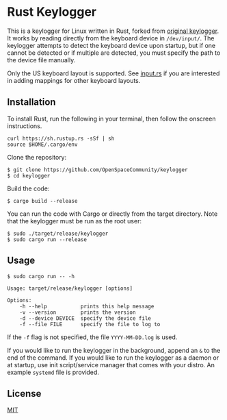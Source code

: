 Rust Keylogger
==============

This is a keylogger for Linux written in Rust, forked from [original keylogger](https://github.com/gsingh93/keylogger). It works by reading directly from the keyboard device in `/dev/input/`. The keylogger attempts to detect the keyboard device upon startup, but if one cannot be detected or if multiple are detected, you must specify the path to the device file manually.

Only the US keyboard layout is supported. See [input.rs](https://github.com/gsingh93/keylogger/blob/master/src/input.rs) if you are interested in adding mappings for other keyboard layouts.

## Installation
To install Rust, run the following in your terminal, then follow the onscreen instructions.

```
curl https://sh.rustup.rs -sSf | sh
source $HOME/.cargo/env
```

Clone the repository:

```
$ git clone https://github.com/OpenSpaceCommunity/keylogger
$ cd keylogger
```

Build the code:

```$ cargo build --release```

You can run the code with Cargo or directly from the target directory. Note that the keylogger must be run as the root user:

```
$ sudo ./target/release/keylogger
$ sudo cargo run --release
```

## Usage

```
$ sudo cargo run -- -h

Usage: target/release/keylogger [options]

Options:
    -h --help           prints this help message
    -v --version        prints the version
    -d --device DEVICE  specify the device file
    -f --file FILE      specify the file to log to
```

If the `-f` flag is not specified, the file `YYYY-MM-DD.log` is used.

If you would like to run the keylogger in the background, append an `&` to the end of the command. If you would like to run the keylogger as a daemon or at startup, use init script/service manager that comes with your distro. An example `systemd` file is provided.

## License

[MIT](https://github.com/OpenSpaceCommunity/keylogger/blob/master/LICENSE.txt)
